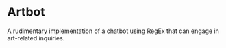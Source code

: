 # Artbot
A rudimentary implementation of a chatbot using RegEx that can engage in art-related inquiries. 
